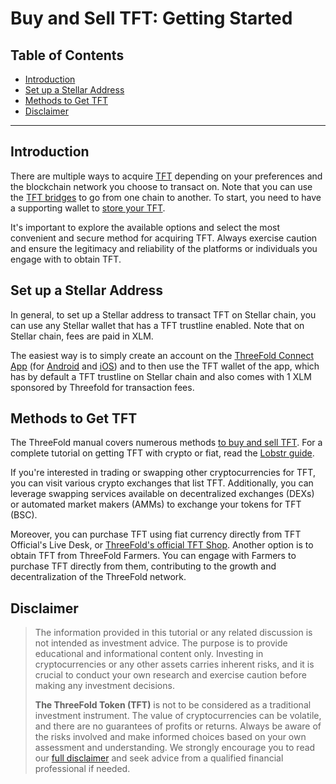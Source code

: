 
<h1>Buy and Sell TFT: Getting Started</h1>

<h2>Table of Contents</h2>

- [Introduction](#introduction)
- [Set up a Stellar Address](#set-up-a-stellar-address)
- [Methods to Get TFT](#methods-to-get-tft)
- [Disclaimer](#disclaimer)

***

## Introduction

There are multiple ways to acquire [TFT](../threefold_token.md) depending on your preferences and the blockchain network you choose to transact on. Note that you can use the [TFT bridges](../tft_bridges/tft_bridges.md) to go from one chain to another. To start, you need to have a supporting wallet to [store your TFT](../storing_tft/storing_tft.md). 

It's important to explore the available options and select the most convenient and secure method for acquiring TFT. Always exercise caution and ensure the legitimacy and reliability of the platforms or individuals you engage with to obtain TFT.

## Set up a Stellar Address

In general, to set up a Stellar address to transact TFT on Stellar chain, you can use any Stellar wallet that has a TFT trustline enabled. Note that on Stellar chain, fees are paid in XLM. 

The easiest way is to simply create an account on the [ThreeFold Connect App](../storing_tft/tf_connect_app.md) (for [Android](https://play.google.com/store/apps/details?id=org.jimber.threebotlogin) and [iOS](https://apps.apple.com/us/app/threefold-connect/id1459845885)) and to then use the TFT wallet of the app, which has by default a TFT trustline on Stellar chain and also comes with 1 XLM sponsored by Threefold for transaction fees.

## Methods to Get TFT

The ThreeFold manual covers numerous methods [to buy and sell TFT](./buy_sell_tft_methods.md). For a complete tutorial on getting TFT with crypto or fiat, read the [Lobstr guide](./tft_lobstr/tft_lobstr_complete_guide.md).

If you're interested in trading or swapping other cryptocurrencies for TFT, you can visit various crypto exchanges that list TFT. Additionally, you can leverage swapping services available on decentralized exchanges (DEXs) or automated market makers (AMMs) to exchange your tokens for TFT (BSC).

Moreover, you can purchase TFT using fiat currency directly from TFT Official's Live Desk, or [ThreeFold's official TFT Shop](https://gettft.com/). Another option is to obtain TFT from ThreeFold Farmers. You can engage with Farmers to purchase TFT directly from them, contributing to the growth and decentralization of the ThreeFold network.

## Disclaimer

> The information provided in this tutorial or any related discussion is not intended as investment advice. The purpose is to provide educational and informational content only. Investing in cryptocurrencies or any other assets carries inherent risks, and it is crucial to conduct your own research and exercise caution before making any investment decisions. 
> 
> **The ThreeFold Token (TFT)** is not to be considered as a traditional investment instrument. The value of cryptocurrencies can be volatile, and there are no guarantees of profits or returns. Always be aware of the risks involved and make informed choices based on your own assessment and understanding. We strongly encourage you to read our [full disclaimer](https://library.threefold.me/info/legal/#/legal__disclaimer) and seek advice from a qualified financial professional if needed.